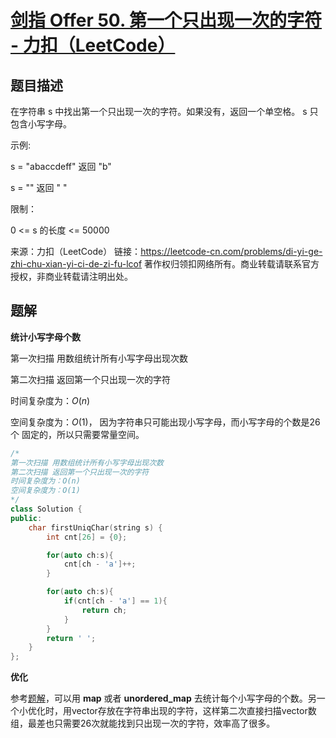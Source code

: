 # [剑指 Offer 50. 第一个只出现一次的字符 - 力扣（LeetCode）](https://leetcode-cn.com/problems/di-yi-ge-zhi-chu-xian-yi-ci-de-zi-fu-lcof/)

## 题目描述

在字符串 s 中找出第一个只出现一次的字符。如果没有，返回一个单空格。 s 只包含小写字母。

示例:

s = "abaccdeff"
返回 "b"



s = "" 
返回 " "


限制：

0 <= s 的长度 <= 50000

来源：力扣（LeetCode）
链接：https://leetcode-cn.com/problems/di-yi-ge-zhi-chu-xian-yi-ci-de-zi-fu-lcof
著作权归领扣网络所有。商业转载请联系官方授权，非商业转载请注明出处。



## 题解

**统计小写字母个数**

第一次扫描 用数组统计所有小写字母出现次数

第二次扫描 返回第一个只出现一次的字符

时间复杂度为：$O(n)$

空间复杂度为：$O(1)$， 因为字符串只可能出现小写字母，而小写字母的个数是26个 固定的，所以只需要常量空间。

```cpp
/*
第一次扫描 用数组统计所有小写字母出现次数
第二次扫描 返回第一个只出现一次的字符
时间复杂度为：O(n)
空间复杂度为：O(1)
*/
class Solution {
public:
    char firstUniqChar(string s) {
        int cnt[26] = {0};

        for(auto ch:s){
            cnt[ch - 'a']++;
        }

        for(auto ch:s){
            if(cnt[ch - 'a'] == 1){
                return ch;
            }
        }
        return ' ';
    }
};
```



**优化**

参考[题解](https://leetcode-cn.com/problems/di-yi-ge-zhi-chu-xian-yi-ci-de-zi-fu-lcof/solution/mian-shi-ti-50-di-yi-ge-zhi-chu-xian-yi-ci-de-zi-3/)，可以用 **map** 或者 **unordered_map** 去统计每个小写字母的个数。另一个小优化时，用vector存放在字符串出现的字符，这样第二次直接扫描vector数组，最差也只需要26次就能找到只出现一次的字符，效率高了很多。